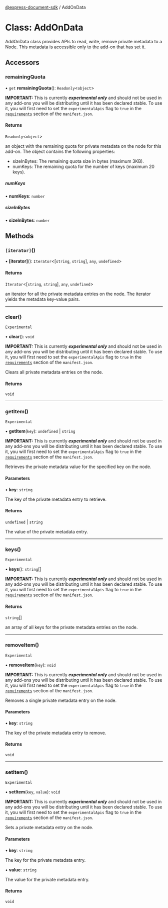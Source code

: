 [@express-document-sdk](../overview.md) / AddOnData

# Class: AddOnData

AddOnData class provides APIs to read, write, remove private metadata to a Node.
This metadata is accessible only to the add-on that has set it.

## Accessors

### remainingQuota

• `get` **remainingQuota**(): `Readonly`<`object`\>

<InlineAlert slots="text" variant="warning"/>

**IMPORTANT:** This is currently ___experimental only___ and should not be used in any add-ons you will be distributing until it has been declared stable. To use it, you will first need to set the `experimentalApis` flag to `true` in the [`requirements`](../../../manifest/index.md#requirements) section of the `manifest.json`.

#### Returns

`Readonly`<`object`\>

an object with the remaining quota for private metadata on the node for this add-on.
The object contains the following properties:

- sizeInBytes: The remaining quota size in bytes (maximum 3KB).
- numKeys: The remaining quota for the number of keys (maximum 20 keys).

##### numKeys

• **numKeys**: `number`

##### sizeInBytes

• **sizeInBytes**: `number`

## Methods

### `[iterator]`()

• **\[iterator\]**(): `Iterator`<[`string`, `string`], `any`, `undefined`\>

#### Returns

`Iterator`<[`string`, `string`], `any`, `undefined`\>

an iterator for all the private metadata entries on the node.
The iterator yields the metadata key-value pairs.

---

### clear()

`Experimental`

• **clear**(): `void`

<InlineAlert slots="text" variant="warning"/>

**IMPORTANT:** This is currently ___experimental only___ and should not be used in any add-ons you will be distributing until it has been declared stable. To use it, you will first need to set the `experimentalApis` flag to `true` in the [`requirements`](../../../manifest/index.md#requirements) section of the `manifest.json`.

Clears all private metadata entries on the node.

#### Returns

`void`

---

### getItem()

`Experimental`

• **getItem**(`key`): `undefined` \| `string`

<InlineAlert slots="text" variant="warning"/>

**IMPORTANT:** This is currently ___experimental only___ and should not be used in any add-ons you will be distributing until it has been declared stable. To use it, you will first need to set the `experimentalApis` flag to `true` in the [`requirements`](../../../manifest/index.md#requirements) section of the `manifest.json`.

Retrieves the private metadata value for the specified key on the node.

#### Parameters

• **key**: `string`

The key of the private metadata entry to retrieve.

#### Returns

`undefined` \| `string`

The value of the private metadata entry.

---

### keys()

`Experimental`

• **keys**(): `string`[]

<InlineAlert slots="text" variant="warning"/>

**IMPORTANT:** This is currently ___experimental only___ and should not be used in any add-ons you will be distributing until it has been declared stable. To use it, you will first need to set the `experimentalApis` flag to `true` in the [`requirements`](../../../manifest/index.md#requirements) section of the `manifest.json`.

#### Returns

`string`[]

an array of all keys for the private metadata entries on the node.

---

### removeItem()

`Experimental`

• **removeItem**(`key`): `void`

<InlineAlert slots="text" variant="warning"/>

**IMPORTANT:** This is currently ___experimental only___ and should not be used in any add-ons you will be distributing until it has been declared stable. To use it, you will first need to set the `experimentalApis` flag to `true` in the [`requirements`](../../../manifest/index.md#requirements) section of the `manifest.json`.

Removes a single private metadata entry on the node.

#### Parameters

• **key**: `string`

The key of the private metadata entry to remove.

#### Returns

`void`

---

### setItem()

`Experimental`

• **setItem**(`key`, `value`): `void`

<InlineAlert slots="text" variant="warning"/>

**IMPORTANT:** This is currently ___experimental only___ and should not be used in any add-ons you will be distributing until it has been declared stable. To use it, you will first need to set the `experimentalApis` flag to `true` in the [`requirements`](../../../manifest/index.md#requirements) section of the `manifest.json`.

Sets a private metadata entry on the node.

#### Parameters

• **key**: `string`

The key for the private metadata entry.

• **value**: `string`

The value for the private metadata entry.

#### Returns

`void`
